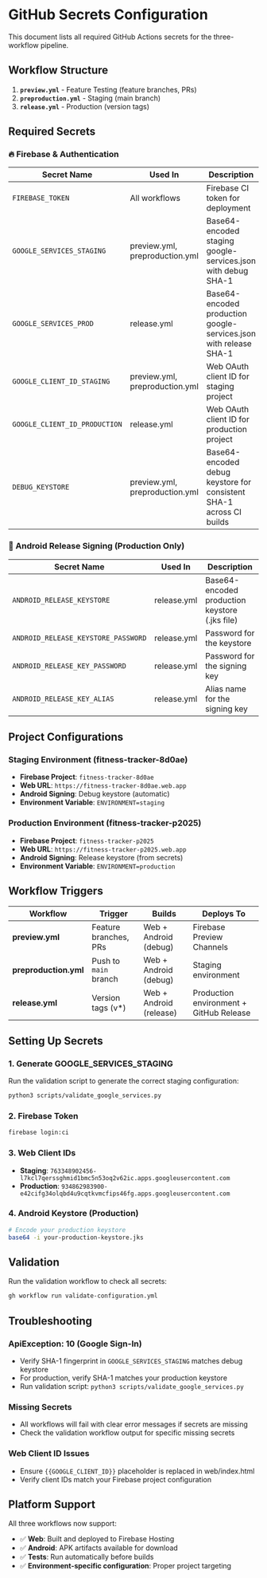 # GitHub Secrets Configuration

This document lists all required GitHub Actions secrets for the three-workflow pipeline.

## Workflow Structure

1. **`preview.yml`** - Feature Testing (feature branches, PRs)
2. **`preproduction.yml`** - Staging (main branch)
3. **`release.yml`** - Production (version tags)

## Required Secrets

### 🔥 Firebase & Authentication
| Secret Name | Used In | Description |
|-------------|---------|-------------|
| `FIREBASE_TOKEN` | All workflows | Firebase CI token for deployment |
| `GOOGLE_SERVICES_STAGING` | preview.yml, preproduction.yml | Base64-encoded staging google-services.json with debug SHA-1 |
| `GOOGLE_SERVICES_PROD` | release.yml | Base64-encoded production google-services.json with release SHA-1 |
| `GOOGLE_CLIENT_ID_STAGING` | preview.yml, preproduction.yml | Web OAuth client ID for staging project |
| `GOOGLE_CLIENT_ID_PRODUCTION` | release.yml | Web OAuth client ID for production project |
| `DEBUG_KEYSTORE` | preview.yml, preproduction.yml | Base64-encoded debug keystore for consistent SHA-1 across CI builds |

### 📱 Android Release Signing (Production Only)
| Secret Name | Used In | Description |
|-------------|---------|-------------|
| `ANDROID_RELEASE_KEYSTORE` | release.yml | Base64-encoded production keystore (.jks file) |
| `ANDROID_RELEASE_KEYSTORE_PASSWORD` | release.yml | Password for the keystore |
| `ANDROID_RELEASE_KEY_PASSWORD` | release.yml | Password for the signing key |
| `ANDROID_RELEASE_KEY_ALIAS` | release.yml | Alias name for the signing key |

## Project Configurations

### Staging Environment (fitness-tracker-8d0ae)
- **Firebase Project**: `fitness-tracker-8d0ae`
- **Web URL**: `https://fitness-tracker-8d0ae.web.app`
- **Android Signing**: Debug keystore (automatic)
- **Environment Variable**: `ENVIRONMENT=staging`

### Production Environment (fitness-tracker-p2025)
- **Firebase Project**: `fitness-tracker-p2025`
- **Web URL**: `https://fitness-tracker-p2025.web.app`
- **Android Signing**: Release keystore (from secrets)
- **Environment Variable**: `ENVIRONMENT=production`

## Workflow Triggers

| Workflow | Trigger | Builds | Deploys To |
|----------|---------|--------|------------|
| **preview.yml** | Feature branches, PRs | Web + Android (debug) | Firebase Preview Channels |
| **preproduction.yml** | Push to `main` branch | Web + Android (debug) | Staging environment |
| **release.yml** | Version tags (v*) | Web + Android (release) | Production environment + GitHub Release |

## Setting Up Secrets

### 1. Generate GOOGLE_SERVICES_STAGING
Run the validation script to generate the correct staging configuration:
```bash
python3 scripts/validate_google_services.py
```

### 2. Firebase Token
```bash
firebase login:ci
```

### 3. Web Client IDs
- **Staging**: `763348902456-l7kcl7qerssghmid1bmc5n53oq2v62ic.apps.googleusercontent.com`
- **Production**: `934862983900-e42cifg34olqbd4u9cqtkvmcfips46fg.apps.googleusercontent.com`

### 4. Android Keystore (Production)
```bash
# Encode your production keystore
base64 -i your-production-keystore.jks
```

## Validation

Run the validation workflow to check all secrets:
```bash
gh workflow run validate-configuration.yml
```

## Troubleshooting

### ApiException: 10 (Google Sign-In)
- Verify SHA-1 fingerprint in `GOOGLE_SERVICES_STAGING` matches debug keystore
- For production, verify SHA-1 matches your production keystore
- Run validation script: `python3 scripts/validate_google_services.py`

### Missing Secrets
- All workflows will fail with clear error messages if secrets are missing
- Check the validation workflow output for specific missing secrets

### Web Client ID Issues  
- Ensure `{{GOOGLE_CLIENT_ID}}` placeholder is replaced in web/index.html
- Verify client IDs match your Firebase project configuration

## Platform Support

All three workflows now support:
- ✅ **Web**: Built and deployed to Firebase Hosting
- ✅ **Android**: APK artifacts available for download
- ✅ **Tests**: Run automatically before builds
- ✅ **Environment-specific configuration**: Proper project targeting